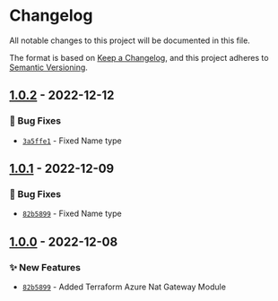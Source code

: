 # Changelog
All notable changes to this project will be documented in this file.

The format is based on [Keep a Changelog](https://keepachangelog.com/en/1.0.0/),
and this project adheres to [Semantic Versioning](https://semver.org/spec/v2.0.0.html).

## [1.0.2] - 2022-12-12
### :bug: Bug Fixes
- [`3a5ffe1`](https://github.com/clouddrove/terraform-azure-nat-gateway/commit/3a5ffe1f1f3f6cb12dedd37ac0fcfa7128f1c8a1) - Fixed Name type

## [1.0.1] - 2022-12-09
### :bug: Bug Fixes
- [`82b5899`](https://github.com/clouddrove/terraform-azure-nat-gateway/commit/82b58997a71c73e7edfa62ceb3e24897391d1972) - Fixed Name type

## [1.0.0] - 2022-12-08
### :sparkles: New Features
- [`82b5899`](https://github.com/clouddrove/terraform-azure-nat-gateway/commit/82b58997a71c73e7edfa62ceb3e24897391d1972) - Added Terraform Azure Nat Gateway Module


[1.0.0]: https://github.com/clouddrove/terraform-azure-nat-gateway/compare/1.0.0...master
[1.0.1]: https://github.com/clouddrove/terraform-azure-nat-gateway/compare/1.0.0...1.0.1
[1.0.2]: https://github.com/clouddrove/terraform-azure-nat-gateway/compare/1.0.0...1.0.2
